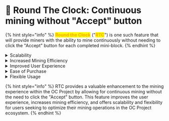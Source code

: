 # 🐝 Round The Clock: Continuous mining without "Accept" button

{% hint style="info" %}
&#x20;<mark style="color:orange;">**Round the Clock**</mark> ("<mark style="color:orange;">**RTC**</mark>") is one such feature that will provide miners with the ability to mine continuously without needing to click the "Accept" button for each completed mini-block.
{% endhint %}

<details>

<summary>Scalability</summary>

The implementation of RTC is designed to be scalable, meaning that users can purchase multiple instances of RTC to enable improved continuous mining for multiple mini-blocks. For example, purchasing two RTC instances would allow for continuous mining of two mini-blocks, purchasing three RTC instances would allow for continuous mining of three mini-blocksfurther increasing mining efficiency.

</details>

<details>

<summary>Increased Mining Efficiency</summary>

By allowing continuous mining without interruption, RTC can help miners increase their mining efficiency and potentially earn more OC tokens in a shorter period. This is especially advantageous for dedicated miners looking to optimize their mining operations.

</details>

<details>

<summary>Improved User Experience</summary>

RTC is designed to streamline the mining process for users by automating the acceptance of newly mined mini-blocks. This eliminates the need to manually click the "Accept" button for every single mini-block mining, making the mining experience more seamless and enjoyable for users.

</details>

<details>

<summary>Ease of Purchase</summary>

RTC can be purchased with OC tokens, making it easily accessible for users within the OC Project ecosystem. Users can simply acquire OC tokens through mining, staking, or trading and use them to purchase RTC to enhance their mining experience.

</details>

<details>

<summary>Flexible Usage</summary>

RTC can be used in combination with other accelerators available in Phase 2.0, such as Timer Saver (reduced mining time) and Block Enhancer (simultaneous mining of multiple mini-blocks). This flexibility allows miners to create customized mining experiences that cater to their specific needs and preferences.

</details>

{% hint style="info" %}
RTC provides a valuable enhancement to the mining experience within the OC Project by allowing for continuous mining without the need to click the "Accept" button. This feature improves the user experience, increases mining efficiency, and offers scalability and flexibility for users seeking to optimize their mining operations in the OC Project ecosystem.
{% endhint %}
